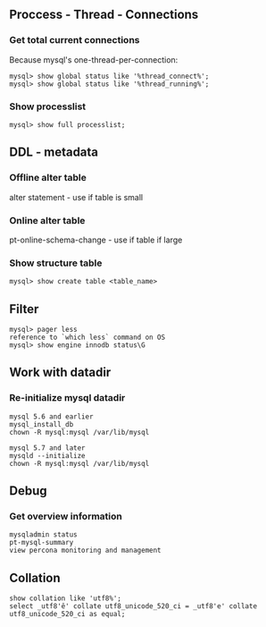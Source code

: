 ## Proccess - Thread - Connections

### Get total current connections
Because mysql's one-thread-per-connection:
```
mysql> show global status like '%thread_connect%';
mysql> show global status like '%thread_running%';
```

### Show processlist
```
mysql> show full processlist;
```

## DDL - metadata

### Offline alter table
alter statement - use if table is small

### Online alter table
pt-online-schema-change - use if table if large

### Show structure table
```
mysql> show create table <table_name>
```

## Filter
```
mysql> pager less
reference to `which less` command on OS
mysql> show engine innodb status\G
```

## Work with datadir

### Re-initialize mysql datadir
```
mysql 5.6 and earlier
mysql_install_db
chown -R mysql:mysql /var/lib/mysql
```

```
mysql 5.7 and later
mysqld --initialize
chown -R mysql:mysql /var/lib/mysql
```

## Debug

### Get overview information
```
mysqladmin status
pt-mysql-summary
view percona monitoring and management
```

## Collation
```
show collation like 'utf8%';
select _utf8'ê' collate utf8_unicode_520_ci = _utf8'e' collate utf8_unicode_520_ci as equal;
```
